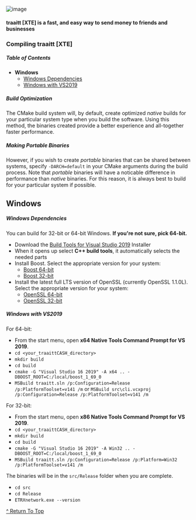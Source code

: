 ![image](https://github.com/TRRXITTE/traaitt/blob/master/docs/XTE.png)

#### traaitt [XTE] is a fast, and easy way to send money to friends and businesses

### Compiling traaitt [XTE]

##### Table of Contents

-   **Windows**
    -   [Windows Dependencies](#windows-dependencies)
    -   [Windows with VS2019](#windows-with-vs2019)

##### Build Optimization

The CMake build system will, by default, create optimized _native_ builds for your particular system type when you build the software. Using this method, the binaries created provide a better experience and all-together faster performance.

##### Making Portable Binaries

However, if you wish to create _portable_ binaries that can be shared between systems, specify `-DARCH=default` in your CMake arguments during the build process. Note that _portable_ binaries will have a noticable difference in performance than _native_ binaries. For this reason, it is always best to build for your particular system if possible.

## Windows

##### Windows Dependencies

You can build for 32-bit or 64-bit Windows. **If you're not sure, pick 64-bit.**

-   Download the [Build Tools for Visual Studio 2019](https://visualstudio.microsoft.com/thank-you-downloading-visual-studio/?sku=BuildTools&rel=16) Installer
-   When it opens up select **C++ build tools**, it automatically selects the needed parts
-   Install Boost. Select the appropriate version for your system:
    -   [Boost 64-bit](https://bintray.com/boostorg/release/download_file?file_path=1.69.0%2Fbinaries%2Fboost_1_69_0-msvc-14.1-64.exe)
    -   [Boost 32-bit](https://bintray.com/boostorg/release/download_file?file_path=1.69.0%2Fbinaries%2Fboost_1_69_0-msvc-14.1-32.exe)
-   Install the latest full LTS version of OpenSSL (currently OpenSSL 1.1.0L). Select the appropriate version for your system:
    -   [OpenSSL 64-bit](https://slproweb.com/download/Win64OpenSSL-1_1_1d.exe)
    -   [OpenSSL 32-bit](https://slproweb.com/download/Win32OpenSSL-1_1_1d.exe)

##### Windows with VS2019

For 64-bit:

-   From the start menu, open **x64 Native Tools Command Prompt for VS 2019**.
-   `cd <your_traaittCASH_directory>`
-   `mkdir build`
-   `cd build`
-   `cmake -G "Visual Studio 16 2019" -A x64 .. -DBOOST_ROOT=C:/local/boost_1_69_0`
-   `MSBuild traaitt.sln /p:Configuration=Release /p:PlatformToolset=v141 /m` or `MSBuild src\cli.vcxproj /p:Configuration=Release /p:PlatformToolset=v141 /m`

For 32-bit:

-   From the start menu, open **x86 Native Tools Command Prompt for VS 2019**.
-   `cd <your_traaittCASH_directory>`
-   `mkdir build`
-   `cd build`
-   `cmake -G "Visual Studio 16 2019" -A Win32 .. -DBOOST_ROOT=C:/local/boost_1_69_0`
-   `MSBuild traaitt.sln /p:Configuration=Release /p:Platform=Win32 /p:PlatformToolset=v141 /m`

The binaries will be in the `src/Release` folder when you are complete.

-   `cd src`
-   `cd Release`
-   `ETRXnetwork.exe --version`

[^ Return To Top](#compile-windows)